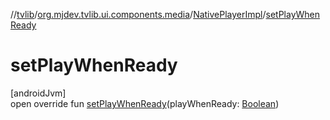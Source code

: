 //[tvlib](../../../index.md)/[org.mjdev.tvlib.ui.components.media](../index.md)/[NativePlayerImpl](index.md)/[setPlayWhenReady](set-play-when-ready.md)

# setPlayWhenReady

[androidJvm]\
open override fun [setPlayWhenReady](set-play-when-ready.md)(playWhenReady: [Boolean](https://kotlinlang.org/api/latest/jvm/stdlib/kotlin/-boolean/index.html))

